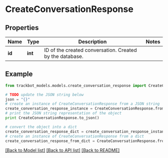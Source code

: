 # CreateConversationResponse


## Properties
Name | Type | Description | Notes
------------ | ------------- | ------------- | -------------
**id** | **int** | ID of the created conversation. Created by the database. | 

## Example

```python
from trackbot_models.models.create_conversation_response import CreateConversationResponse

# TODO update the JSON string below
json = "{}"
# create an instance of CreateConversationResponse from a JSON string
create_conversation_response_instance = CreateConversationResponse.from_json(json)
# print the JSON string representation of the object
print CreateConversationResponse.to_json()

# convert the object into a dict
create_conversation_response_dict = create_conversation_response_instance.to_dict()
# create an instance of CreateConversationResponse from a dict
create_conversation_response_from_dict = CreateConversationResponse.from_dict(create_conversation_response_dict)
```
[[Back to Model list]](../README.md#documentation-for-models) [[Back to API list]](../README.md#documentation-for-api-endpoints) [[Back to README]](../README.md)


